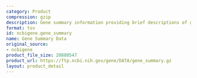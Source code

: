 ```yaml
---
category: Product
compression: gzip
description: Gene summary information providing brief descriptions of gene function
format: tsv
id: ncbigene.gene_summary
name: Gene Summary Data
original_source:
- ncbigene
product_file_size: 20880547
product_url: https://ftp.ncbi.nih.gov/gene/DATA/gene_summary.gz
layout: product_detail
---
```

